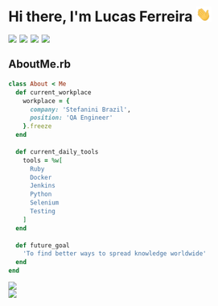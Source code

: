 # Hi there, I'm Lucas Ferreira <img src="https://raw.githubusercontent.com/ABSphreak/ABSphreak/master/gifs/Hi.gif" width="30px">


[<img align="left" width="22px" src="https://cdn.jsdelivr.net/npm/simple-icons@v3/icons/linkedin.svg" />](https://linkedin.com/in/lflucasferreira)
[<img align="left" width="22px" src="https://cdn.jsdelivr.net/npm/simple-icons@3.1.0/icons/medium.svg" />](https://medium.com/@lflucasferreira)
[<img align="left" width="22px" src="https://cdn.jsdelivr.net/npm/simple-icons@v3/icons/stackoverflow.svg" />](https://stackoverflow.com/users/13920529)
[<img align="left" width="22px" src="https://cdn.jsdelivr.net/npm/simple-icons@v3/icons/dev-dot-to.svg" />](https://dev.to/lflucasferreira) 

<br>

## **AboutMe.rb**

```ruby
class About < Me
  def current_workplace
    workplace = {
      company: 'Stefanini Brazil',
      position: 'QA Engineer'
    }.freeze
  end
  
  def current_daily_tools
    tools = %w[
      Ruby
      Docker
      Jenkins
      Python
      Selenium
      Testing
    ]
  end
  
  def future_goal
    'To find better ways to spread knowledge worldwide'
  end
end
```

<img width="427px" align="left" src="https://github-readme-stats.vercel.app/api?username=lflucasferreira&theme=dark&show_icons=true&hide=stars,prs&count_private=true" />
<img width="300px" align="left" src="https://github-readme-stats.vercel.app/api/top-langs/?username=lflucasferreira&layout=compact&hide=html&theme=dark" />
